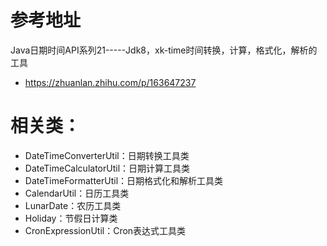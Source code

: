 # 参考地址
Java日期时间API系列21-----Jdk8，xk-time时间转换，计算，格式化，解析的工具
- https://zhuanlan.zhihu.com/p/163647237

# 相关类：
- DateTimeConverterUtil：日期转换工具类
- DateTimeCalculatorUtil：日期计算工具类
- DateTimeFormatterUtil：日期格式化和解析工具类
- CalendarUtil：日历工具类
- LunarDate：农历工具类
- Holiday：节假日计算类
- CronExpressionUtil：Cron表达式工具类


